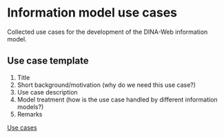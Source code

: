 # Information model use cases

Collected use cases for the development of the DINA-Web information model.


## Use case template

1. Title
2. Short background/motivation (why do we need this use case?)
3. Use case description
4. Model treatment (how is the use case handled by different information models?)
5. Remarks


[Use cases](use-cases.rst)
